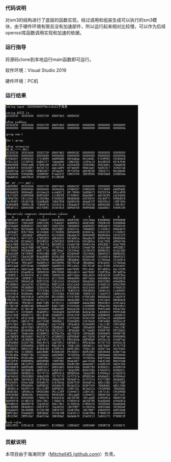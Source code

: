 ### 代码说明

对sm3的结构进行了底层的函数实现，经过调用和组装生成可以执行的sm3模块，由于硬件环境有限且没有加速部件，所以运行起来相对比较慢，可以作为后续openssl库函数调用实现和加速的依据。

### 运行指导

将源码clone到本地运行main函数即可运行。

软件环境：Visual Studio 2019

硬件环境：PC机

### 运行结果

![sm3运行结果.png](https://github.com/Mitchell45/repo-course/blob/main/images%20of%20outcome/sm3%E8%BF%90%E8%A1%8C%E7%BB%93%E6%9E%9C.png)

### 贡献说明

本项目由于海涛同学（[Mitchell45 (github.com)](https://github.com/Mitchell45)）负责。

